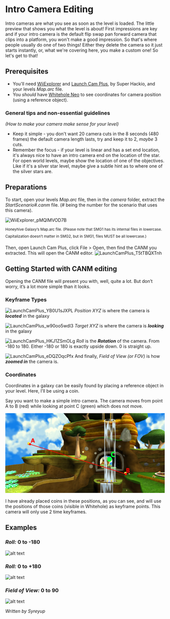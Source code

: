 # Intro Camera Editing

Intro cameras are what you see as soon as the level is loaded. The little preview that shows you what the level is about\! First impressions are key and if your intro camera is the default flip swap pan forward camera that clips into a platform, you won't make a good impression. So that's where people usually do one of two things\! Either they delete the camera so it just starts instantly, or, what we're covering here, you make a custom one\! So let's get to that\!

## Prerequisites

* You'll need [WiiExplorer](https://github.com/SuperHackio/WiiExplorer) and [Launch Cam Plus](https://github.com/SuperHackio/LaunchCamPlus), by Super Hackio, and your levels *Map.arc* file.
* You *should* have [Whitehole Neo](https://github.com/SMGCommunity/Whitehole-Neo) to see coordinates for camera position (using a reference object).

### General tips and non-essential guidelines
*(How to make your camera make sense for your level)*

* Keep it simple \- you don't want 20 camera cuts in the 8 seconds (480 frames) the default camera length lasts, try and keep it to 2, *maybe* 3 cuts.  
* Remember the focus \- if your level is linear and has a set end location, it's always nice to have an intro camera end on the location of the star. For open world levels, maybe show the location of one of the objectives. Like if it's a silver star level, maybe give a subtle hint as to where one of the silver stars are.



## Preparations

To start, open your levels *Map.arc* file, then in the *camera* folder, extract the *StartScenario\#.canm* file. (\# being the number for the scenario that uses this camera). 

![WiiExplorer_pMQIMVOD7B](https://github-production-user-asset-6210df.s3.amazonaws.com/89299730/437884716-3a0d6e39-9d6c-4720-9cab-4b5899406cd8.png?X-Amz-Algorithm=AWS4-HMAC-SHA256&X-Amz-Credential=AKIAVCODYLSA53PQK4ZA%2F20250427%2Fus-east-1%2Fs3%2Faws4_request&X-Amz-Date=20250427T075607Z&X-Amz-Expires=300&X-Amz-Signature=a3e92eec9e3eb2dab61567d8402c9faaf71b187fec7339cf5c6f2ac0fe6ac1e1&X-Amz-SignedHeaders=host)

<sup>Honeyhive Galaxy’s Map.arc file. (Please note that SMG1 has its internal files in lowercase. Capitalization doesn’t matter in SMG2, but in SMG1, files MUST be all lowercase.)<sup>

Then, open Launch Cam Plus, click File \> Open, then find the CANM you extracted. This will open the CANM editor.
![LaunchCamPlus_T5tTBQXTnh](https://github-production-user-asset-6210df.s3.amazonaws.com/89299730/437885200-69d7d930-8b8e-4a0e-ac31-2bd759685a8f.gif?X-Amz-Algorithm=AWS4-HMAC-SHA256&X-Amz-Credential=AKIAVCODYLSA53PQK4ZA%2F20250427%2Fus-east-1%2Fs3%2Faws4_request&X-Amz-Date=20250427T075559Z&X-Amz-Expires=300&X-Amz-Signature=afd27f110cb7e6c85f159db46a0d43cd4f486a5eb7ca5aea7032ed423c16a12d&X-Amz-SignedHeaders=host)



## Getting Started with CANM editing 

Opening the CANM file will present you with, well, quite a lot. But don’t worry, it’s a lot more simple than it looks. 

### Keyframe Types


![LaunchCamPlus_YB0U1sJXPL](https://github-production-user-asset-6210df.s3.amazonaws.com/89299730/437891640-3c617638-54db-4bbd-a6ec-bfc5fff3ac0b.png?X-Amz-Algorithm=AWS4-HMAC-SHA256&X-Amz-Credential=AKIAVCODYLSA53PQK4ZA%2F20250427%2Fus-east-1%2Fs3%2Faws4_request&X-Amz-Date=20250427T075348Z&X-Amz-Expires=300&X-Amz-Signature=93258948f18b59ef6c951a152dd81a3c9076302d594ac1332defbc8d50ed39f2&X-Amz-SignedHeaders=host)
*Position XYZ* is where the camera is ***located*** in the galaxy

![LaunchCamPlus_w90oo5wdl3](https://github-production-user-asset-6210df.s3.amazonaws.com/89299730/437891797-6df330e0-5d90-4c27-a5a6-e232d30b26c1.png?X-Amz-Algorithm=AWS4-HMAC-SHA256&X-Amz-Credential=AKIAVCODYLSA53PQK4ZA%2F20250427%2Fus-east-1%2Fs3%2Faws4_request&X-Amz-Date=20250427T075454Z&X-Amz-Expires=300&X-Amz-Signature=52ab54925365e4251bf3c2a09085cd51dc448ccc7b87137f1793a79d8f6f9880&X-Amz-SignedHeaders=host)
*Target XYZ* is where the camera is ***looking*** in the galaxy

![LaunchCamPlus_HKJ1ZSmOLg](https://github-production-user-asset-6210df.s3.amazonaws.com/89299730/437892117-9f37b426-9c9c-4b6f-bf63-4383c50dc1aa.png?X-Amz-Algorithm=AWS4-HMAC-SHA256&X-Amz-Credential=AKIAVCODYLSA53PQK4ZA%2F20250427%2Fus-east-1%2Fs3%2Faws4_request&X-Amz-Date=20250427T075347Z&X-Amz-Expires=300&X-Amz-Signature=04a9fa65034620f4af4970504448971b69220a02b2db2ee0b02f056ccd4f961e&X-Amz-SignedHeaders=host)
*Roll* is the ***Rotation*** of the camera. From \-180 to 180\. Either \-180 or 180 is exactly upside down. 0 is straight up.   

![LaunchCamPlus_eDQZOqcPfx](https://github-production-user-asset-6210df.s3.amazonaws.com/89299730/437892226-8c2ee47e-2367-42d2-afdd-cea24818908c.png?X-Amz-Algorithm=AWS4-HMAC-SHA256&X-Amz-Credential=AKIAVCODYLSA53PQK4ZA%2F20250427%2Fus-east-1%2Fs3%2Faws4_request&X-Amz-Date=20250427T075346Z&X-Amz-Expires=300&X-Amz-Signature=e897c42487a18ba2640538ceb3045e6f447026c84aa9ba538eb867363961b350&X-Amz-SignedHeaders=host)
And finally, *Field of View* *(or FOV)* is how ***zoomed in*** the camera is.

### Coordinates

Coordinates in a galaxy can be easily found by placing a reference object in your level. Here, I’ll be using a coin.

Say you want to make a simple intro camera. The camera moves from point A to B (red) while looking at point C (green) which does not move.

![Point A B and C Example](images/example.png)

I have already placed coins in these positions, as you can see, and will use the positions of those coins (visible in Whitehole) as keyframe points. This camera will only use 2 time keyframes. 

## Examples

### *Roll:* 0 to -180
![alt text](<images/rolling from 0 to positive 180.gif>)
### *Roll:* 0 to +180
![alt text](<images/rolling from 0 to -180.gif>)
### *Field of View:* 0 to 90
![alt text](<images/r FOV 0 to 90.gif>)

*Written by Syreyup*